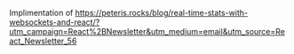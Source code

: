 Implimentation of https://peteris.rocks/blog/real-time-stats-with-websockets-and-react/?utm_campaign=React%2BNewsletter&utm_medium=email&utm_source=React_Newsletter_56
